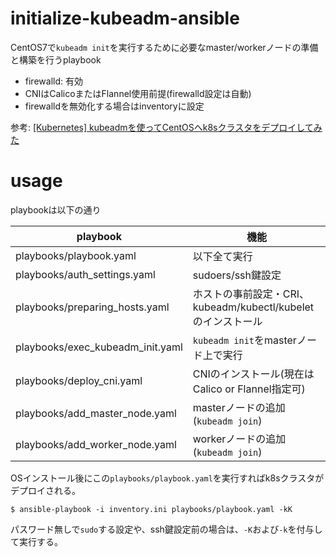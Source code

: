 # initialize-kubeadm-ansible

CentOS7で`kubeadm init`を実行するために必要なmaster/workerノードの準備と構築を行うplaybook

- firewalld: 有効
- CNIはCalicoまたはFlannel使用前提(firewalld設定は自動)
- firewalldを無効化する場合はinventoryに設定

参考: [[Kubernetes] kubeadmを使ってCentOSへk8sクラスタをデプロイしてみた](https://zaki-hmkc.hatenablog.com/entry/2020/03/19/191534)

# usage

playbookは以下の通り

| playbook                            | 機能                                      |
| ----------------------------------- | --------------------------------------- |
| playbooks/playbook.yaml             | 以下全て実行                                  |
| playbooks/auth_settings.yaml        | sudoers/ssh鍵設定                            |
| playbooks/preparing_hosts.yaml      | ホストの事前設定・CRI、kubeadm/kubectl/kubeletのインストール |
| playbooks/exec_kubeadm_init.yaml    | `kubeadm init`をmasterノード上で実行            |
| playbooks/deploy_cni.yaml           | CNIのインストール(現在はCalico or Flannel指定可)                |
| playbooks/add_master_node.yaml      | masterノードの追加(`kubeadm join`)            |
| playbooks/add_worker_node.yaml      | workerノードの追加(`kubeadm join`)            |

OSインストール後にこの`playbooks/playbook.yaml`を実行すればk8sクラスタがデプロイされる。

```
$ ansible-playbook -i inventory.ini playbooks/playbook.yaml -kK
```

パスワード無しで`sudo`する設定や、ssh鍵設定前の場合は、`-K`および`-k`を付与して実行する。
